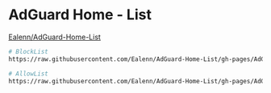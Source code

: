 # AdGuard Home - List

[Ealenn/AdGuard-Home-List](https://github.com/Ealenn/AdGuard-Home-List)

```sh
# BlockList
https://raw.githubusercontent.com/Ealenn/AdGuard-Home-List/gh-pages/AdGuard-Home-List.Block.txt

# AllowList
https://raw.githubusercontent.com/Ealenn/AdGuard-Home-List/gh-pages/AdGuard-Home-List.Allow.txt
```